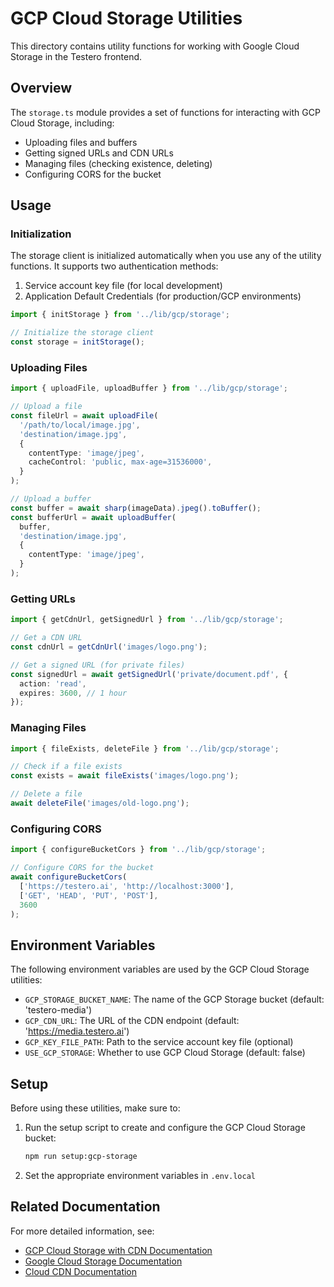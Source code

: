 # GCP Cloud Storage Utilities

This directory contains utility functions for working with Google Cloud Storage in the Testero frontend.

## Overview

The `storage.ts` module provides a set of functions for interacting with GCP Cloud Storage, including:

- Uploading files and buffers
- Getting signed URLs and CDN URLs
- Managing files (checking existence, deleting)
- Configuring CORS for the bucket

## Usage

### Initialization

The storage client is initialized automatically when you use any of the utility functions. It supports two authentication methods:

1. Service account key file (for local development)
2. Application Default Credentials (for production/GCP environments)

```typescript
import { initStorage } from '../lib/gcp/storage';

// Initialize the storage client
const storage = initStorage();
```

### Uploading Files

```typescript
import { uploadFile, uploadBuffer } from '../lib/gcp/storage';

// Upload a file
const fileUrl = await uploadFile(
  '/path/to/local/image.jpg',
  'destination/image.jpg',
  {
    contentType: 'image/jpeg',
    cacheControl: 'public, max-age=31536000',
  }
);

// Upload a buffer
const buffer = await sharp(imageData).jpeg().toBuffer();
const bufferUrl = await uploadBuffer(
  buffer,
  'destination/image.jpg',
  {
    contentType: 'image/jpeg',
  }
);
```

### Getting URLs

```typescript
import { getCdnUrl, getSignedUrl } from '../lib/gcp/storage';

// Get a CDN URL
const cdnUrl = getCdnUrl('images/logo.png');

// Get a signed URL (for private files)
const signedUrl = await getSignedUrl('private/document.pdf', {
  action: 'read',
  expires: 3600, // 1 hour
});
```

### Managing Files

```typescript
import { fileExists, deleteFile } from '../lib/gcp/storage';

// Check if a file exists
const exists = await fileExists('images/logo.png');

// Delete a file
await deleteFile('images/old-logo.png');
```

### Configuring CORS

```typescript
import { configureBucketCors } from '../lib/gcp/storage';

// Configure CORS for the bucket
await configureBucketCors(
  ['https://testero.ai', 'http://localhost:3000'],
  ['GET', 'HEAD', 'PUT', 'POST'],
  3600
);
```

## Environment Variables

The following environment variables are used by the GCP Cloud Storage utilities:

- `GCP_STORAGE_BUCKET_NAME`: The name of the GCP Storage bucket (default: 'testero-media')
- `GCP_CDN_URL`: The URL of the CDN endpoint (default: 'https://media.testero.ai')
- `GCP_KEY_FILE_PATH`: Path to the service account key file (optional)
- `USE_GCP_STORAGE`: Whether to use GCP Cloud Storage (default: false)

## Setup

Before using these utilities, make sure to:

1. Run the setup script to create and configure the GCP Cloud Storage bucket:
   ```bash
   npm run setup:gcp-storage
   ```

2. Set the appropriate environment variables in `.env.local`

## Related Documentation

For more detailed information, see:

- [GCP Cloud Storage with CDN Documentation](../../docs/gcp-cloud-storage-cdn.md)
- [Google Cloud Storage Documentation](https://cloud.google.com/storage/docs)
- [Cloud CDN Documentation](https://cloud.google.com/cdn/docs)
